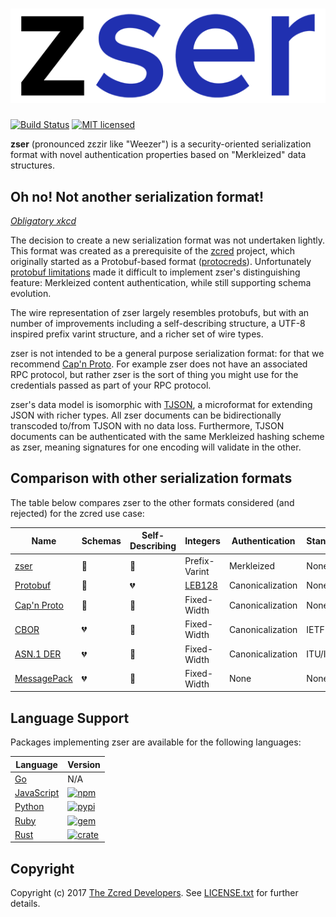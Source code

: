 # ![zser][zser-logo-image]

[![Build Status][build-image]][build-link]
[![MIT licensed][license-image]][license-link]

[zser-logo-image]: https://raw.githubusercontent.com/zcred/logos/master/zser-logo-md.png
[build-image]: https://secure.travis-ci.org/zcred/zser.svg?branch=master
[build-link]: http://travis-ci.org/zcred/zser
[license-image]: https://img.shields.io/badge/license-MIT-blue.svg
[license-link]: https://github.com/zcred/zser/blob/master/LICENSE.txt

**zser** (pronounced zɛzir like "Weezer") is a security-oriented serialization
format with novel authentication properties based on "Merkleized" data
structures.

## Oh no! Not another serialization format!

*[Obligatory xkcd](https://xkcd.com/927/)*

The decision to create a new serialization format was not undertaken lightly.
This format was created as a prerequisite of the [zcred] project, which
originally started as a Protobuf-based format ([protocreds]). Unfortunately
[protobuf limitations] made it difficult to implement zser's distinguishing
feature: Merkleized content authentication, while still supporting schema
evolution.

The wire representation of zser largely resembles protobufs, but with an
number of improvements including a self-describing structure, a UTF-8 inspired
prefix varint structure, and a richer set of wire types.

zser is not intended to be a general purpose serialization format: for that
we recommend [Cap'n Proto]. For example zser does not have an associated RPC
protocol, but rather zser is the sort of thing you might use for the
credentials passed as part of your RPC protocol.

zser's data model is isomorphic with [TJSON], a microformat for extending
JSON with richer types. All zser documents can be bidirectionally
transcoded to/from TJSON with no data loss. Furthermore, TJSON documents
can be authenticated with the same Merkleized hashing scheme as zser,
meaning signatures for one encoding will validate in the other.

[zcred]: https://github.com/zcred/zcred
[protocreds]: https://github.com/protocreds/
[protobuf limitations]: https://github.com/google/protobuf/issues/2629
[Cap'n Proto]: https://capnproto.org/
[TJSON]: https://www.tjson.org/

## Comparison with other serialization formats

The table below compares zser to the other formats considered
(and rejected) for the zcred use case:

| Name          | Schemas        | Self-Describing | Integers        | Authentication   | Standardization |
|---------------|----------------|-----------------|-----------------|------------------|-----------------|
| [zser]        | :green_heart:  | :green_heart:   | Prefix-Varint   | Merkleized       | None            |
| [Protobuf]    | :green_heart:  | :broken_heart:  | [LEB128]        | Canonicalization | None            |
| [Cap'n Proto] | :green_heart:  | :green_heart:   | Fixed-Width     | Canonicalization | None            |
| [CBOR]        | :broken_heart: | :green_heart:   | Fixed-Width     | Canonicalization | IETF            |
| [ASN.1 DER]   | :broken_heart: | :green_heart:   | Fixed-Width     | Canonicalization | ITU/IETF        |
| [MessagePack] | :broken_heart: | :green_heart:   | Fixed-Width     | None             | None            |

[zser]: https://github.com/zcred/zser
[Protobuf]: https://developers.google.com/protocol-buffers/
[CBOR]: https://tools.ietf.org/html/rfc7049
[ASN.1 DER]: https://www.itu.int/rec/T-REC-X.690-201508-I/en
[MessagePack]: https://msgpack.org/
[LEB128]: https://en.wikipedia.org/wiki/LEB128

## Language Support

Packages implementing zser are available for the following languages:

| Language               | Version                              |
|------------------------|--------------------------------------|
| [Go][go-link]          | N/A                                  |
| [JavaScript][npm-link] | [![npm][npm-shield]][npm-link]       |
| [Python][pypi-link]    | [![pypi][pypi-shield]][pypi-link]    |
| [Ruby][gem-link]       | [![gem][gem-shield]][gem-link]       |
| [Rust][crate-link]     | [![crate][crate-shield]][crate-link] |


[go-link]: https://github.com/zcred/zser/tree/master/go
[npm-shield]: https://img.shields.io/npm/v/zser.svg
[npm-link]: https://www.npmjs.com/package/zser
[pypi-shield]: https://img.shields.io/pypi/v/zser.svg
[pypi-link]: https://pypi.python.org/pypi/zser/
[gem-shield]: https://badge.fury.io/rb/zser.svg
[gem-link]: https://rubygems.org/gems/zser
[crate-shield]: https://img.shields.io/crates/v/zser.svg
[crate-link]: https://crates.io/crates/zser

## Copyright

Copyright (c) 2017 [The Zcred Developers][AUTHORS].
See [LICENSE.txt] for further details.

[AUTHORS]: https://github.com/zcred/zcred/blob/master/AUTHORS.md
[LICENSE.txt]: https://github.com/zcred/zser/blob/master/LICENSE.txt

